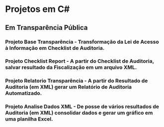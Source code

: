 # Projetos em C#
## Em Transparência Pública
### Projeto Base Transparência - Transformação da Lei de Acesso à Informação em Checklist de Auditoria.
### Projeto Checklist Report - A partir do Checklist de Auditoria, salvar resultado da Fiscalização em um arquivo XML.
### Projeto Relatorio Transparência - A partir do Resultado de Auditoria (em XML) gerar um Relatório de Auditoria Automatizado.
### Projeto Analise Dados XML - De posse de vários resultados de Auditoria (em XML) consolidar dados e gerar um gráfico em uma planilha Excel.
